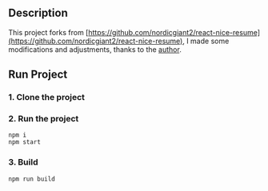 

## Description
This project forks from [https://github.com/nordicgiant2/react-nice-resume](https://github.com/nordicgiant2/react-nice-resume), I made some modifications and adjustments, thanks to the [author](https://github.com/nordicgiant2).


## Run Project
### 1. Clone the project

### 2. Run the project
```shell
npm i
npm start
```

### 3. Build
```shell
npm run build
```
